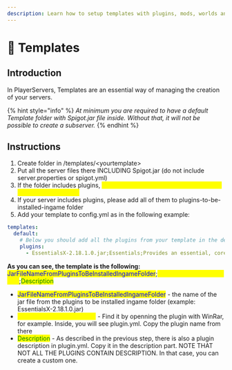 ```yaml
---
description: Learn how to setup templates with plugins, mods, worlds and configurations
---
```


# 🎁 Templates

## Introduction

In PlayerServers, Templates are an essential way of managing the creation of your servers.

{% hint style="info" %}
_At minimum you are required to have a default Template folder with Spigot.jar file inside. Without that, it will not be possible to create a subserver._
{% endhint %}

## Instructions

1. Create folder in /templates/\<yourtemplate>
2. Put all the server files there INCLUDING Spigot.jar (do not include server.properties or spigot.yml)
3. If the folder includes plugins, <mark style="color:yellow;">please do not include PSServerCore.jar or it's configuration files</mark>
4. If your server includes plugins, please add all of them to plugins-to-be-installed-ingame folder
5. Add your template to config.yml as in the following example:

```yaml
templates:
  default:
    # Below you should add all the plugins from your template in the described format
    plugins:
      - EssentialsX-2.18.1.0.jar;Essentials;Provides an essential, core set of commands for Bukkit.
```

**As you can see, the template is the following:** \
<mark style="color:blue;">JarFileNameFromPluginsToBeInstalledIngameFolder</mark>;<mark style="color:yellow;">PluginNameFromPlugin.yml</mark>;<mark style="color:green;">Description</mark>

* <mark style="color:blue;">JarFileNameFromPluginsToBeInstalledIngameFolder</mark> - the name of the jar file from the plugins to be installed ingame folder (example: EssentialsX-2.18.1.0.jar)
* <mark style="color:yellow;">PluginNameFromPlugin.yml</mark> - Find it by openning the plugin with WinRar, for example. Inside, you will see plugin.yml. Copy the plugin name from there
* <mark style="color:green;">Description</mark> - As described in the previous step, there is also a plugin description in plugin.yml. Copy it in the description part. NOTE THAT NOT ALL THE PLUGINS CONTAIN DESCRIPTION. In that case, you can create a custom one.
